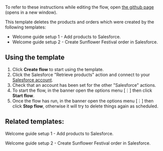 To refer to these instructions while editing the flow, open [the github page](https://github.com/ot4i/app-connect-templates/blob/master/resources/markdown/Welcome%20guide%20setup%203%20-%20Delete%20flowers%20and%20order%20from%20Salesforce_instructions.md) (opens in a new window).

This template deletes the products and orders which were created by the following templates:
* Welcome guide setup 1 - Add products to Salesforce.
* Welcome guide setup 2 - Create Sunflower Festival order in Salesforce.

## Using the template

1. Click **Create flow** to start using the template.
1. Click the Salesforce "Retrieve products" action and connect to your [Salesforce account](https://developer.ibm.com/integration/docs/app-connect/how-to-guides-for-apps/use-ibm-app-connect-salesforce/).
1. Check that an account has been set for the other "Salesforce" actions.
1. To start the flow, in the banner open the options menu [&#8942;] then click **Start flow**.
1. Once the flow has run, in the banner open the options menu [&#8942;] then click **Stop flow**, otherwise it will try to delete things again as scheduled.

## Related templates:

Welcome guide setup 1 - Add products to Salesforce.

Welcome guide setup 2 - Create Sunflower Festival order in Salesforce.
